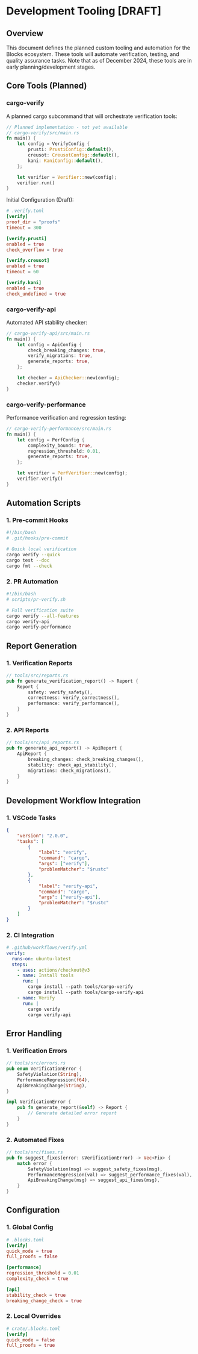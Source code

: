 # Development Tooling [DRAFT]

## Overview

This document defines the planned custom tooling and automation for the Blocks ecosystem. These tools will automate verification, testing, and quality assurance tasks. Note that as of December 2024, these tools are in early planning/development stages.

## Core Tools (Planned)

### cargo-verify

A planned cargo subcommand that will orchestrate verification tools:

```rust
// Planned implementation - not yet available
// cargo-verify/src/main.rs
fn main() {
    let config = VerifyConfig {
        prusti: PrustiConfig::default(),
        creusot: CreusotConfig::default(),
        kani: KaniConfig::default(),
    };

    let verifier = Verifier::new(config);
    verifier.run()
}
```

Initial Configuration (Draft):
```toml
# .verify.toml
[verify]
proof_dir = "proofs"
timeout = 300

[verify.prusti]
enabled = true
check_overflow = true

[verify.creusot]
enabled = true
timeout = 60

[verify.kani]
enabled = true
check_undefined = true
```

### cargo-verify-api

Automated API stability checker:

```rust
// cargo-verify-api/src/main.rs
fn main() {
    let config = ApiConfig {
        check_breaking_changes: true,
        verify_migrations: true,
        generate_reports: true,
    };

    let checker = ApiChecker::new(config);
    checker.verify()
}
```

### cargo-verify-performance

Performance verification and regression testing:

```rust
// cargo-verify-performance/src/main.rs
fn main() {
    let config = PerfConfig {
        complexity_bounds: true,
        regression_threshold: 0.01,
        generate_reports: true,
    };

    let verifier = PerfVerifier::new(config);
    verifier.verify()
}
```

## Automation Scripts

### 1. Pre-commit Hooks

```bash
#!/bin/bash
# .git/hooks/pre-commit

# Quick local verification
cargo verify --quick
cargo test --doc
cargo fmt --check
```

### 2. PR Automation

```bash
#!/bin/bash
# scripts/pr-verify.sh

# Full verification suite
cargo verify --all-features
cargo verify-api
cargo verify-performance
```

## Report Generation

### 1. Verification Reports

```rust
// tools/src/reports.rs
pub fn generate_verification_report() -> Report {
    Report {
        safety: verify_safety(),
        correctness: verify_correctness(),
        performance: verify_performance(),
    }
}
```

### 2. API Reports

```rust
// tools/src/api_reports.rs
pub fn generate_api_report() -> ApiReport {
    ApiReport {
        breaking_changes: check_breaking_changes(),
        stability: check_api_stability(),
        migrations: check_migrations(),
    }
}
```

## Development Workflow Integration

### 1. VSCode Tasks

```json
{
    "version": "2.0.0",
    "tasks": [
        {
            "label": "verify",
            "command": "cargo",
            "args": ["verify"],
            "problemMatcher": "$rustc"
        },
        {
            "label": "verify-api",
            "command": "cargo",
            "args": ["verify-api"],
            "problemMatcher": "$rustc"
        }
    ]
}
```

### 2. CI Integration

```yaml
# .github/workflows/verify.yml
verify:
  runs-on: ubuntu-latest
  steps:
    - uses: actions/checkout@v3
    - name: Install tools
      run: |
        cargo install --path tools/cargo-verify
        cargo install --path tools/cargo-verify-api
    - name: Verify
      run: |
        cargo verify
        cargo verify-api
```

## Error Handling

### 1. Verification Errors

```rust
// tools/src/errors.rs
pub enum VerificationError {
    SafetyViolation(String),
    PerformanceRegression(f64),
    ApiBreakingChange(String),
}

impl VerificationError {
    pub fn generate_report(&self) -> Report {
        // Generate detailed error report
    }
}
```

### 2. Automated Fixes

```rust
// tools/src/fixes.rs
pub fn suggest_fixes(error: &VerificationError) -> Vec<Fix> {
    match error {
        SafetyViolation(msg) => suggest_safety_fixes(msg),
        PerformanceRegression(val) => suggest_performance_fixes(val),
        ApiBreakingChange(msg) => suggest_api_fixes(msg),
    }
}
```

## Configuration

### 1. Global Config

```toml
# .blocks.toml
[verify]
quick_mode = true
full_proofs = false

[performance]
regression_threshold = 0.01
complexity_check = true

[api]
stability_check = true
breaking_change_check = true
```

### 2. Local Overrides

```toml
# crate/.blocks.toml
[verify]
quick_mode = false
full_proofs = true
``` 